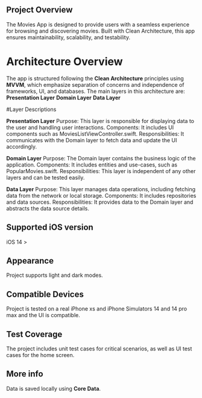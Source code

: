 ## Project Overview

The Movies App is designed to provide users with a seamless experience for browsing and discovering movies. Built with Clean Architecture, this app ensures maintainability, scalability, and testability.

# Architecture Overview
The app is structured following the **Clean Architecture** principles using **MVVM**, which emphasize separation of concerns and independence of frameworks, UI, and databases. The main layers in this architecture are:
**Presentation Layer**
**Domain Layer**
**Data Layer**

#Layer Descriptions

**Presentation Layer**
Purpose: This layer is responsible for displaying data to the user and handling user interactions.
Components: It includes UI components such as MoviesListViewController.swift.
Responsibilities: It communicates with the Domain layer to fetch data and update the UI accordingly.

**Domain Layer**
Purpose: The Domain layer contains the business logic of the application.
Components: It includes entities and use-cases, such as PopularMovies.swift.
Responsibilities: This layer is independent of any other layers and can be tested easily.

**Data Layer**
Purpose: This layer manages data operations, including fetching data from the network or local storage.
Components: It includes repositories and data sources.
Responsibilities: It provides data to the Domain layer and abstracts the data source details.

## Supported iOS version 
iOS 14 >

##  Appearance
Project supports light and dark modes.

## Compatible Devices
Project is tested on a real iPhone xs and iPhone Simulators 14 and 14 pro max and the UI is compatible. 

## Test Coverage
The project includes unit test cases for critical scenarios, as well as UI test cases for the home screen.

## More info
Data is saved locally using **Core Data**.
